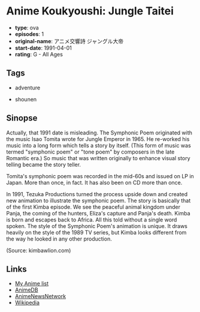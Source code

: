 # Anime Koukyoushi: Jungle Taitei

-   **type**: ova
-   **episodes**: 1
-   **original-name**: アニメ交響詩 ジャングル大帝
-   **start-date**: 1991-04-01
-   **rating**: G - All Ages

## Tags

-   adventure

-   shounen

## Sinopse

Actually, that 1991 date is misleading. The Symphonic Poem originated with the music Isao Tomita wrote for Jungle Emperor in 1965. He re-worked his music into a long form which tells a story by itself. (This form of music was termed "symphonic poem" or "tone poem" by composers in the late Romantic era.) So music that was written originally to enhance visual story telling became the story teller.

Tomita's symphonic poem was recorded in the mid-60s and issued on LP in Japan. More than once, in fact. It has also been on CD more than once.

In 1991, Tezuka Productions turned the process upside down and created new animation to illustrate the symphonic poem. The story is basically that of the first Kimba episode. We see the peaceful animal kingdom under Panja, the coming of the hunters, Eliza's capture and Panja's death. Kimba is born and escapes back to Africa. All this told without a single word spoken. The style of the Symphonic Poem's animation is unique. It draws heavily on the style of the 1989 TV series, but Kimba looks different from the way he looked in any other production.

(Source: kimbawlion.com)

## Links

-   [My Anime list](https://myanimelist.net/anime/13047/Anime_Koukyoushi__Jungle_Taitei)
-   [AnimeDB](http://anidb.info/perl-bin/animedb.pl?show=anime&aid=1500)
-   [AnimeNewsNetwork](http://www.animenewsnetwork.com/encyclopedia/anime.php?id=4458)
-   [Wikipedia](https://en.wikipedia.org/wiki/Kimba_the_White_Lion#1991_OVA_film)
